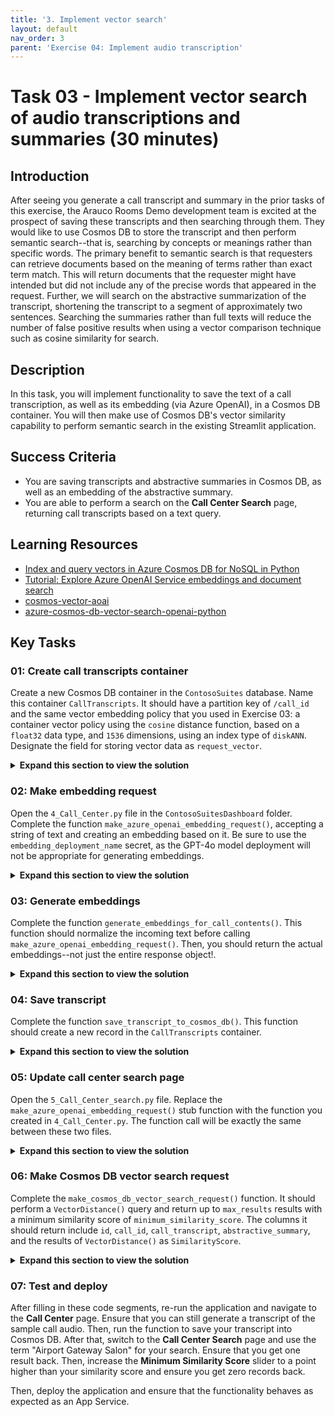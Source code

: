 ```yaml
---
title: '3. Implement vector search'
layout: default
nav_order: 3
parent: 'Exercise 04: Implement audio transcription'
---
```


# Task 03 - Implement vector search of audio transcriptions and summaries (30 minutes)

## Introduction

After seeing you generate a call transcript and summary in the prior tasks of this exercise, the Arauco Rooms Demo development team is excited at the prospect of saving these transcripts and then searching through them. They would like to use Cosmos DB to store the transcript and then perform semantic search--that is, searching by concepts or meanings rather than specific words. The primary benefit to semantic search is that requesters can retrieve documents based on the meaning of terms rather than exact term match. This will return documents that the requester might have intended but did not include any of the precise words that appeared in the request. Further, we will search on the abstractive summarization of the transcript, shortening the transcript to a segment of approximately two sentences. Searching the summaries rather than full texts will reduce the number of false positive results when using a vector comparison technique such as cosine similarity for search.

## Description

In this task, you will implement functionality to save the text of a call transcription, as well as its embedding (via Azure OpenAI), in a Cosmos DB container. You will then make use of Cosmos DB's vector similarity capability to perform semantic search in the existing Streamlit application.

## Success Criteria

- You are saving transcripts and abstractive summaries in Cosmos DB, as well as an embedding of the abstractive summary.
- You are able to perform a search on the **Call Center Search** page, returning call transcripts based on a text query.

## Learning Resources

- [Index and query vectors in Azure Cosmos DB for NoSQL in Python](https://learn.microsoft.com/azure/cosmos-db/nosql/how-to-python-vector-index-query)
- [Tutorial: Explore Azure OpenAI Service embeddings and document search](https://learn.microsoft.com/azure/ai-services/openai/tutorials/embeddings?tabs=python-new%2Ccommand-line&pivots=programming-language-python)
- [cosmos-vector-aoai](https://github.com/madebygps/cosmos-vector-aoai/tree/main)
- [azure-cosmos-db-vector-search-openai-python](https://github.com/cjoakim/azure-cosmos-db-vector-search-openai-python/tree/main)

## Key Tasks

### 01: Create call transcripts container

Create a new Cosmos DB container in the `ContosoSuites` database. Name this container `CallTranscripts`. It should have a partition key of `/call_id` and the same vector embedding policy that you used in Exercise 03: a container vector policy using the `cosine` distance function, based on a `float32` data type, and `1536` dimensions, using an index type of `diskANN`. Designate the field for storing vector data as `request_vector`.

<details markdown="block">
<summary><strong>Expand this section to view the solution</strong></summary>

Container vector policies and vector indexing policies must be defined at the time of container creation. In order to create a container, perform the following steps:

1. In the [Azure portal](https://portal.azure.com), navigate to your Cosmos DB resource.
2. Select **Data Explorer** in the left-hand menu.
3. On the **Data Explorer** page, select **New Container**
4. In the **New Container** dialog:
    1. Select **Use existing** under **Database id** and select the **ContosoSuites** database from the dropdown list.
    2. Enter `CallTranscripts` into the **Container id** box.
    3. Enter `/call_id` into the **Partition key** box.
    4. Expand the **Container Vectory Policy** section of the dialog, select **Add vector embedding**, and then enter the following values into the  specified fields:
       - Path: Enter **"/request_vector"**.
       - Data type: Select **float32**.
       - Distance function: Select **cosine**.
       - Dimensions: Enter **1536**. This is based on the number of dimensions generated by the `ada-text-embedding-002` model in Azure OpenAI.
       - Index type: Select **diskANN**. Given the number of dimensions being specified, 1536, the `flat` index type will not work, as it only  supports a maximum of 505 dimensions for vectors. The `quantizedFlat` index could also be used here. `diskANN` is a more efficient index type,  but given the amount of data we are working with in this lab, you likely will not notice any difference in performance.
    5. Select **OK** to create the container.

</details>

### 02: Make embedding request

Open the `4_Call_Center.py` file in the `ContosoSuitesDashboard` folder. Complete the function `make_azure_openai_embedding_request()`, accepting a string of text and creating an embedding based on it. Be sure to use the `embedding_deployment_name` secret, as the GPT-4o model deployment will not be appropriate for generating embeddings.

<details markdown="block">
<summary><strong>Expand this section to view the solution</strong></summary>

The completed version of the `make_azure_openai_embedding_request()` function is as follows:

```python
def make_azure_openai_embedding_request(text):
    """Create and return a new embedding request. Key assumptions:
    - Azure OpenAI endpoint, key, and deployment name stored in Streamlit secrets."""

    token_provider = get_bearer_token_provider(
        DefaultAzureCredential(), "https://cognitiveservices.azure.com/.default"
    )
    aoai_endpoint = st.secrets["aoai"]["endpoint"]
    aoai_embedding_deployment_name = st.secrets["aoai"]["embedding_deployment_name"]

    client = openai.AzureOpenAI(
        azure_ad_token_provider=token_provider,
        api_version="2024-06-01",
        azure_endpoint = aoai_endpoint
    )
    # Create and return a new embedding request
    return client.embeddings.create(
        model=aoai_embedding_deployment_name,
        input=text
    )
```

</details>

### 03: Generate embeddings

Complete the function `generate_embeddings_for_call_contents()`. This function should normalize the incoming text before calling `make_azure_openai_embedding_request()`. Then, you should return the actual embeddings--not just the entire response object!.

<details markdown="block">
<summary><strong>Expand this section to view the solution</strong></summary>

The completed version of the `generate_embeddings_for_call_contents()` function is as follows:

```python
def generate_embeddings_for_call_contents(call_contents):
    """Generate embeddings for call contents. Key assumptions:
    - Call contents is a single string.
    - Azure OpenAI endpoint, key, and deployment name stored in Streamlit secrets."""

    # Normalize the text for tokenization
    normalized_content = normalize_text(call_contents)

    # Call make_azure_openai_embedding_request() with the normalized content
    response = make_azure_openai_embedding_request(normalized_content)

    return response.data[0].embedding
```

</details>

### 04: Save transcript

Complete the function `save_transcript_to_cosmos_db()`. This function should create a new record in the `CallTranscripts` container.

<details markdown="block">
<summary><strong>Expand this section to view the solution</strong></summary>

The completed version of the `save_transcript_to_cosmos_db()` function is as follows:

```python
def save_transcript_to_cosmos_db(transcript_item):
    """Save embeddings to Cosmos DB vector store. Key assumptions:
    - transcript_item is a JSON object containing call_id (int), 
        call_transcript (string), and request_vector (list).
    - Cosmos DB endpoint, client_id, and database name stored in Streamlit secrets."""

    cosmos_client_id = st.secrets["cosmos"]["client_id"]
    cosmos_credentials = DefaultAzureCredential(managed_identity_client_id=cosmos_client_id)

    cosmos_endpoint = st.secrets["cosmos"]["endpoint"]
    cosmos_database_name = st.secrets["cosmos"]["database_name"]
    cosmos_container_name = "CallTranscripts"

    # Create a CosmosClient
    client = CosmosClient(url=cosmos_endpoint, credential=cosmos_credentials)
    # Load the Cosmos database and container
    database = client.get_database_client(cosmos_database_name)
    container = database.get_container_client(cosmos_container_name)

    # Insert the call transcript
    container.create_item(body=transcript_item)
```

</details>

### 05: Update call center search page

Open the `5_Call_Center_search.py` file. Replace the `make_azure_openai_embedding_request()` stub function with the function you created in `4_Call_Center.py`. The function call will be exactly the same between these two files.

<details markdown="block">
<summary><strong>Expand this section to view the solution</strong></summary>

The completed version of the `make_azure_openai_embedding_request()` function is as follows:

```python
def make_azure_openai_embedding_request(text):
    """Create and return a new embedding request. Key assumptions:
    - Azure OpenAI endpoint, key, and deployment name stored in Streamlit secrets."""

    token_provider = get_bearer_token_provider(
        DefaultAzureCredential(), "https://cognitiveservices.azure.com/.default"
    )
    aoai_endpoint = st.secrets["aoai"]["endpoint"]
    aoai_embedding_deployment_name = st.secrets["aoai"]["embedding_deployment_name"]

    client = openai.AzureOpenAI(
        azure_ad_token_provider=token_provider,
        api_version="2024-06-01",
        azure_endpoint = aoai_endpoint
    )
    # Create and return a new embedding request
    return client.embeddings.create(
        model=aoai_embedding_deployment_name,
        input=text
    )
```

</details>

### 06: Make Cosmos DB vector search request

Complete the `make_cosmos_db_vector_search_request()` function. It should perform a `VectorDistance()` query and return up to `max_results` results with a minimum similarity score of `minimum_similarity_score`. The columns it should return include `id`, `call_id`, `call_transcript`, `abstractive_summary`, and the results of `VectorDistance()` as `SimilarityScore`.

<details markdown="block">
<summary><strong>Expand this section to view the solution</strong></summary>

The completed version of the `make_cosmos_db_vector_search_request()` function is as follows:

```python
def make_cosmos_db_vector_search_request(query_embedding, max_results=5,minimum_similarity_score=0.5):
    """Create and return a new vector search request. Key assumptions:
    - Query embedding is a list of floats based on a search string.
    - Cosmos DB endpoint, client_id, and database name stored in Streamlit secrets."""

    cosmos_client_id = st.secrets["cosmos"]["client_id"]
    cosmos_credentials = DefaultAzureCredential(managed_identity_client_id=cosmos_client_id)

    cosmos_endpoint = st.secrets["cosmos"]["endpoint"]
    cosmos_database_name = st.secrets["cosmos"]["database_name"]
    cosmos_container_name = "CallTranscripts"

    # Create a CosmosClient
    client = CosmosClient(url=cosmos_endpoint, credential=cosmos_key)
    # Load the Cosmos database and container
    database = client.get_database_client(cosmos_database_name)
    container = database.get_container_client(cosmos_credentials)

    results = container.query_items(
        query=f"""
            SELECT TOP {max_results}
                c.id,
                c.call_id,
                c.call_transcript,
                c.abstractive_summary,
                VectorDistance(c.request_vector, @request_vector) AS SimilarityScore
            FROM c
            WHERE
                VectorDistance(c.request_vector, @request_vector) > {minimum_similarity_score}
            ORDER BY
                VectorDistance(c.request_vector, @request_vector)
            """,
        parameters=[
            {"name": "@request_vector", "value": query_embedding}
        ],
        enable_cross_partition_query=True
    )

    # Create and return a new vector search request
    return results
```

</details>

### 07: Test and deploy

After filling in these code segments, re-run the application and navigate to the **Call Center** page. Ensure that you can still generate a transcript of the sample call audio. Then, run the function to save your transcript into Cosmos DB. After that, switch to the **Call Center Search** page and use the term "Airport Gateway Salon" for your search. Ensure that you get one result back. Then, increase the **Minimum Similarity Score** slider to a point higher than your similarity score and ensure you get zero records back.

Then, deploy the application and ensure that the functionality behaves as expected as an App Service.